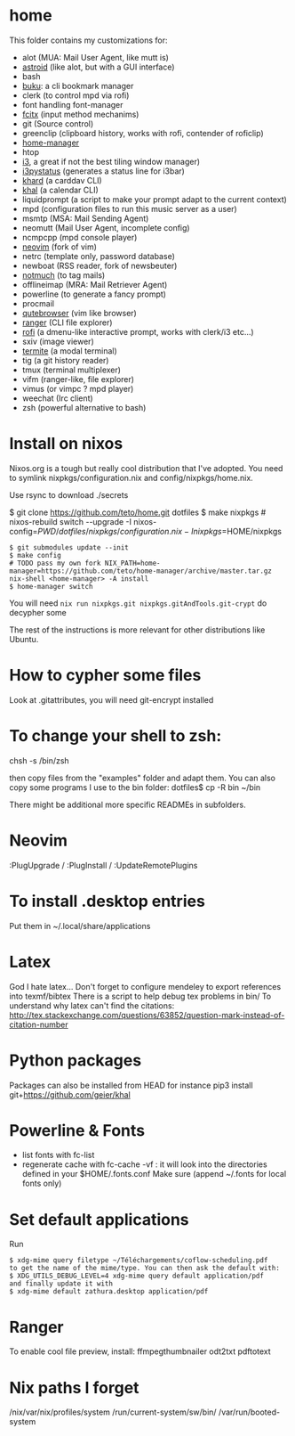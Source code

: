 home
====

This folder contains my customizations for:
* alot (MUA: Mail User Agent, like mutt is)
* [astroid](https://github.com/astroidmail/astroid) (like alot, but with a GUI interface)
* bash
* [buku](https://github.com/jarun/Buku): a cli bookmark manager
* clerk (to control mpd via rofi)
* font handling font-manager
* [fcitx]() (input method mechanims)
* git (Source control)
* greenclip (clipboard history, works with rofi, contender of roficlip)
* [home-manager]()
* htop
* [i3](www.i3wm.org), a great if not the best tiling window manager)
* [i3pystatus](https://github.com/) (generates a status line for i3bar)
* [khard](https://github.com/pimutils/khard) (a carddav CLI)
* [khal](https://github.com/pimutils/khal) (a calendar CLI)
* liquidprompt (a script to make your prompt adapt to the current context)
* mpd (configuration files to run this music server as a user)
* msmtp (MSA: Mail Sending Agent)
* neomutt (Mail User Agent, incomplete config)
* ncmpcpp (mpd console player)
* [neovim](https://github.com/neovim/neovim) (fork of vim)
* netrc (template only, password database)
* newboat (RSS reader, fork of newsbeuter)
* [notmuch](www.notmuch.org) (to tag mails)
* offlineimap (MRA: Mail Retriever Agent)
* powerline (to generate a fancy prompt)
* procmail
* [qutebrowser](www.qutebrowser.org) (vim like browser)
* [ranger](https://github.com/ranger/ranger) (CLI file explorer)
* [rofi](https://github.com/DaveDavenport/rofi) (a dmenu-like interactive prompt, works with clerk/i3 etc...)
* sxiv (image viewer)
* [termite](https://github.com/thestinger/termite) (a modal terminal)
* tig (a git history reader)
* tmux (terminal multiplexer)
* vifm (ranger-like, file explorer)
* vimus (or vimpc ? mpd player)
* weechat (Irc client)
* zsh (powerful alternative to bash)


Install on nixos
====
Nixos.org is a tough but really cool distribution that I've adopted.
You need to symlink nixpkgs/configuration.nix and config/nixpkgs/home.nix.

Use rsync to download ./secrets

$ git clone https://github.com/teto/home.git dotfiles
$ make nixpkgs
\# nixos-rebuild switch --upgrade -I
nixos-config=$PWD/dotfiles/nixpkgs/configuration.nix -I nixpkgs=$HOME/nixpkgs

```
$ git submodules update --init
$ make config
# TODO pass my own fork NIX_PATH=home-manager=https://github.com/teto/home-manager/archive/master.tar.gz nix-shell <home-manager> -A install
$ home-manager switch
```

You will need `nix run nixpkgs.git nixpkgs.gitAndTools.git-crypt` do decypher some

The rest of the instructions is more relevant for other distributions like
Ubuntu.

How to cypher some files
====
Look at .gitattributes, you will need git-encrypt installed


To change your shell to zsh:
====
chsh -s /bin/zsh <login>


then copy files from the "examples" folder and adapt them.
You can also copy some programs I use to the bin folder:
	dotfiles$ cp -R bin ~/bin

There might be additional more specific READMEs in subfolders.


Neovim
====
:PlugUpgrade / :PlugInstall / :UpdateRemotePlugins


To install .desktop entries
====
Put them in
~/.local/share/applications

Latex
====
God I hate latex...
Don't forget to configure mendeley to export references into texmf/bibtex
There is a script to help debug tex problems in bin/
To understand why latex can't find the citations:
http://tex.stackexchange.com/questions/63852/question-mark-instead-of-citation-number

Python packages
====

Packages can also be installed from HEAD
for instance pip3 install git+https://github.com/geier/khal

Powerline & Fonts
====

* list fonts with fc-list
* regenerate cache with fc-cache -vf : it will look into the directories defined in your $HOME/.fonts.conf
Make sure (append ~/.fonts for local fonts only)

Set default applications
====
Run
```
$ xdg-mime query filetype ~/Téléchargements/coflow-scheduling.pdf
to get the name of the mime/type. You can then ask the default with:
$ XDG_UTILS_DEBUG_LEVEL=4 xdg-mime query default application/pdf
and finally update it with
$ xdg-mime default zathura.desktop application/pdf
```

Ranger
===
To enable cool file preview, install:
ffmpegthumbnailer odt2txt pdftotext

Nix paths I forget
===
/nix/var/nix/profiles/system
/run/current-system/sw/bin/
/var/run/booted-system
